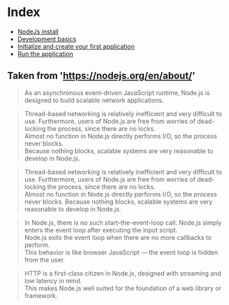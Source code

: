 
# Index
* [NodeJs install](https://github.com/Roche-Olivier/help.windows10.nodejs.basics/blob/master/_content/_pages/install.nodejs.md)
* [Development basics](https://github.com/Roche-Olivier/help.windows10.nodejs.basics/blob/master/_content/_pages/dev.basics.md)
* [Initialize and create your first application](https://github.com/Roche-Olivier/help.windows10.nodejs.basics/blob/master/_content/_pages/start.initialize.md)
* [Run the application](https://github.com/Roche-Olivier/help.windows10.nodejs.basics/blob/master/_content/_pages/start.running.md)



## Taken from 'https://nodejs.org/en/about/'

> As an asynchronous event-driven JavaScript runtime, Node.js is designed to build scalable network applications. 


> Thread-based networking is relatively inefficient and very difficult to use. Furthermore, users of Node.js are free from worries of dead-locking the process, since there are no locks.<br/> Almost no function in Node.js directly performs I/O, so the process never blocks. <br/>Because nothing blocks, scalable systems are very reasonable to develop in Node.js.



> Thread-based networking is relatively inefficient and very difficult to use. Furthermore, users of Node.js are free from worries of dead-locking the process, since there are no locks. <br/>Almost no function in Node.js directly performs I/O, so the process never blocks. Because nothing blocks, scalable systems are very reasonable to develop in Node.js.



> In Node.js, there is no such start-the-event-loop call. Node.js simply enters the event loop after executing the input script.<br/> Node.js exits the event loop when there are no more callbacks to perform.<br/> This behavior is like browser JavaScript — the event loop is hidden from the user.



> HTTP is a first-class citizen in Node.js, designed with streaming and low latency in mind. <br/>This makes Node.js well suited for the foundation of a web library or framework.
